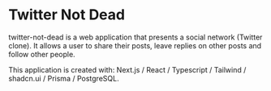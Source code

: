 # Twitter Not Dead

twitter-not-dead is a web application that presents a social network (Twitter clone). It allows a user to share their posts, leave replies on other posts and follow other people.

This application is created with: Next.js / React / Typescript / Tailwind / shadcn.ui / Prisma / PostgreSQL.
